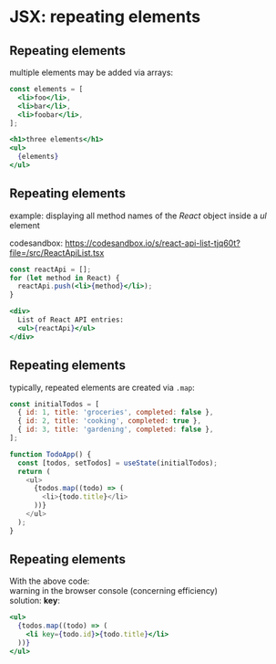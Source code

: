# JSX: repeating elements

## Repeating elements

multiple elements may be added via arrays:

```jsx
const elements = [
  <li>foo</li>,
  <li>bar</li>,
  <li>foobar</li>,
];
```

```jsx
<h1>three elements</h1>
<ul>
  {elements}
</ul>
```

## Repeating elements

example: displaying all method names of the _React_ object inside a _ul_ element

codesandbox: https://codesandbox.io/s/react-api-list-tjq60t?file=/src/ReactApiList.tsx

```jsx
const reactApi = [];
for (let method in React) {
  reactApi.push(<li>{method}</li>);
}
```

```jsx
<div>
  List of React API entries:
  <ul>{reactApi}</ul>
</div>
```

## Repeating elements

typically, repeated elements are created via `.map`:

```js
const initialTodos = [
  { id: 1, title: 'groceries', completed: false },
  { id: 2, title: 'cooking', completed: true },
  { id: 3, title: 'gardening', completed: false },
];

function TodoApp() {
  const [todos, setTodos] = useState(initialTodos);
  return (
    <ul>
      {todos.map((todo) => (
        <li>{todo.title}</li>
      ))}
    </ul>
  );
}
```

## Repeating elements

With the above code:  
warning in the browser console (concerning efficiency)  
solution: **key**:

```jsx
<ul>
  {todos.map((todo) => (
    <li key={todo.id}>{todo.title}</li>
  ))}
</ul>
```
